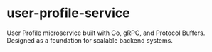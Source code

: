 # user-profile-service
User Profile microservice built with Go, gRPC, and Protocol Buffers. Designed as a foundation for scalable backend systems.
